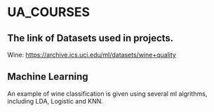 # UA_COURSES

## The link of Datasets used in projects.

Wine: https://archive.ics.uci.edu/ml/datasets/wine+quality

## Machine Learning

An example of wine classification is given using several ml algrithms, including LDA, Logistic and KNN.

